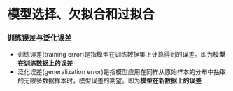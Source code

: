 # 模型选择、⽋拟合和过拟合 
 ### 训练误差与泛化误差
* 训练误差(training error)是指模型在训练数据集上计算得到的误差。即为模**型在训练数据上的误差**   
* 泛化误差(generalization error)是指模型应用在同样从原始样本的分布中抽取的无限多数据样本时，模型误差的期望。即为**模型在新数据上的误差**
